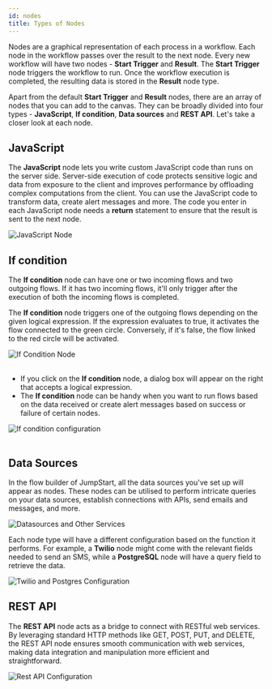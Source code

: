 ```yaml
---
id: nodes
title: Types of Nodes
---
```


Nodes are a graphical representation of each process in a workflow. Each node in the workflow passes over the result to the next node. Every new workflow will have two nodes - **Start Trigger** and **Result**. The **Start Trigger** node triggers the workflow to run. Once the workflow execution is completed, the resulting data is stored in the **Result** node type.

Apart from the default **Start Trigger** and **Result** nodes, there are an array of nodes that you can add to the canvas. They can be broadly divided into four types - **JavaScript**, **If condition**, **Data sources** and **REST API**. Let's take a closer look at each node.

<div style={{paddingTop:'24px', paddingBottom:'24px'}}>

## JavaScript

The **JavaScript** node lets you write custom JavaScript code than runs on the server side. Server-side execution of code protects sensitive logic and data from exposure to the client and improves performance by offloading complex computations from the client. You can use the JavaScript code to transform data, create alert messages and more. The code you enter in each JavaScript node needs a **return** statement to ensure that the result is sent to the next node. 

<div style={{textAlign: 'center'}}>
    <img style={{ border:'0', marginBottom:'15px', borderRadius:'5px', boxShadow: '0px 1px 3px rgba(0, 0, 0, 0.2)' }} className="screenshot-full" src="/img/workflows/nodes/js-node.png" alt="JavaScript Node" />
</div>

</div>

<div style={{paddingTop:'24px', paddingBottom:'24px'}}>

## If condition
The **If condition** node can have one or two incoming flows and two outgoing flows. If it has two incoming flows, it'll only trigger after the execution of both the incoming flows is completed. 

The **If condition** node triggers one of the outgoing flows depending on the given logical expression. If the expression evaluates to true, it activates the flow connected to the green circle. Conversely, if it's false, the flow linked to the red circle will be activated.

<div style={{textAlign: 'center'}}>
    <img style={{ border:'0', marginBottom:'15px', borderRadius:'5px', boxShadow: '0px 1px 3px rgba(0, 0, 0, 0.2)' }} className="screenshot-full" src="/img/workflows/nodes/if-condition-node.png" alt="If Condition Node" />
</div>
<br/>

- If you click on the **If condition** node, a dialog box will appear on the right that accepts a logical expression.
- The **If condition** node can be handy when you want to run flows based on the data received or create alert messages based on success or failure of certain nodes.

<div style={{textAlign: 'center'}}>
    <img style={{ width:'100%', border:'0', marginBottom:'15px', borderRadius:'5px', boxShadow: '0px 1px 3px rgba(0, 0, 0, 0.2)' }} className="screenshot-full" src="/img/workflows/nodes/if-condition-config.png" alt="If condition configuration"  />
</div>
<br/>

</div>

<div style={{paddingTop:'24px', paddingBottom:'24px'}}>

## Data Sources 
In the flow builder of JumpStart, all the data sources you've set up will appear as nodes. These nodes can be utilised to perform intricate queries on your data sources, establish connections with APIs, send emails and messages, and more.

<div style={{textAlign: 'center'}}>
    <img style={{ border:'0', marginBottom:'15px', borderRadius:'5px', boxShadow: '0px 1px 3px rgba(0, 0, 0, 0.2)' }} className="screenshot-full" src="/img/workflows/nodes/datasources-nodes.png" alt="Datasources and Other Services" />
</div>

Each node type will have a different configuration based on the function it performs. For example, a **Twilio** node might come with the relevant fields needed to send an SMS, while a **PostgreSQL** node will have a query field to retrieve the data.

<div style={{textAlign: 'center'}}>
    <img style={{ border:'0', marginBottom:'15px', borderRadius:'5px', boxShadow: '0px 1px 3px rgba(0, 0, 0, 0.2)' }} className="screenshot-full" src="/img/workflows/nodes/twilio-postgres-config.png" alt="Twilio and Postgres Configuration" />
</div>

</div>

<div style={{paddingTop:'24px', paddingBottom:'24px'}}>

## REST API

The **REST API** node acts as a bridge to connect with RESTful web services. By leveraging standard HTTP methods like GET, POST, PUT, and DELETE, the REST API node ensures smooth communication with web services, making data integration and manipulation more efficient and straightforward.

<div style={{textAlign: 'center'}}>
    <img style={{ border:'0', marginBottom:'15px', borderRadius:'5px', boxShadow: '0px 1px 3px rgba(0, 0, 0, 0.2)' }} className="screenshot-full" src="/img/workflows/nodes/restapi-node.png" alt="Rest API Configuration" />
</div>

</div>

